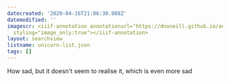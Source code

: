 ```yaml
---
datecreated: '2020-04-16T21:06:30.988Z'
datemodified: ''
imagescr: <iiif-annotation annotationurl="https://dnoneill.github.io/annotate/annotations/2a98e4a2-8026-11ea-94de-da50f2756b8c.json"
  styling="image_only:true"></iiif-annotation>
layout: searchview
listname: unicorn-list.json
tags: []
---
```

How sad, but it doesn't seem to realise it, which is even more sad